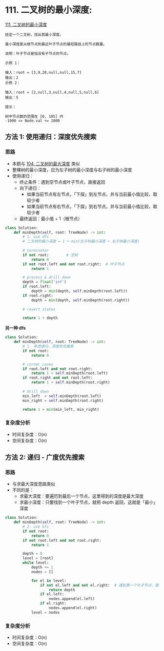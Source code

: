 # 111. 二叉树的最小深度: 

[111. 二叉树的最小深度](https://leetcode-cn.com/problems/minimum-depth-of-binary-tree/)

```
给定一个二叉树，找出其最小深度。

最小深度是从根节点到最近叶子节点的最短路径上的节点数量。

说明：叶子节点是指没有子节点的节点。

示例 1：

输入：root = [3,9,20,null,null,15,7]
输出：2
示例 2：

输入：root = [2,null,3,null,4,null,5,null,6]
输出：5
 
提示：

树中节点数的范围在 [0, 105] 内
-1000 <= Node.val <= 1000
```
## 方法 1: 使用递归：深度优先搜索    

### 思路

* 本题与 [104. 二叉树的最大深度](https://leetcode-cn.com/problems/maximum-depth-of-binary-tree) 类似
* 整棵树的最小深度，应为左子树的最小深度与右子树的最小深度
* 使用递归：
    * 终止条件：遇到空节点或叶子节点，直接返回
    * 向下递归：
        * 如果当前节点有左节点，「下探」到左节点，并与当前最小值比较，取较少者
        * 如果当前节点有右节点，「下探」到右节点，并与当前最小值比较，取较少者
    * 最终返回：最小值 + 1（根节点）
```python
class Solution:
    def minDepth(self, root: TreeNode) -> int:
        # 1. use dfs
        # 二叉树的最小深度 = 1 + min(左子树最小深度 + 右子树最小深度)
        
        # terminator
        if not root:        # 空树
            return 0
        if not root.left and not root.right:  # 叶子节点
            return 1

        # process & drill down
        depth = float('inf')
        if root.left:
            depth = min(depth, self.minDepth(root.left))
        if root.right:
            depth = min(depth, self.minDepth(root.right))
        
        # revert states

        return 1 + depth
```

**另一种 dfs**

```python
class Solution:
    def minDepth(self, root: TreeNode) -> int:
        # 1. 考虑递归，深度优先搜索
        if not root:
            return 0

        # corner cases
        if root.left and not root.right:
            return 1 + self.minDepth(root.left)
        if root.right and not root.left:
            return 1 + self.minDepth(root.right)
        
        # drill down
        min_left  = self.minDepth(root.left)
        min_right = self.minDepth(root.right)

        return 1 + min(min_left, min_right)
```

### 复杂度分析

* 时间复杂度：O(n)
* 空间复杂度：O(n)


## 方法 2: 递归 - 广度优先搜索

### 思路

* 与求最大深度思路类似
* 不同的是：
    * 求最大深度：要遍历到最后一个节点，这里得到的深度是最大深度
    * 求最小深度：只要找到一个叶子节点，就把 depth 返回，这就是「最小」深度

```python
class Solution:
    def minDepth(self, root: TreeNode) -> int:
        # 2. use bfs
        if not root:
            return 0
        if not root.left and not root.right:
            return 1

        depth = 0
        level = [root]
        while level:
            depth += 1
            nodes = []

            for el in level:
                if not el.left and not el.right:  # 遇到第一个叶子节点，就返回
                    return depth
                if el.left:
                    nodes.append(el.left)
                if el.right:
                    nodes.append(el.right)
            level = nodes
```

### 复杂度分析

* 时间复杂度：O(n)
* 空间复杂度：O(n)
